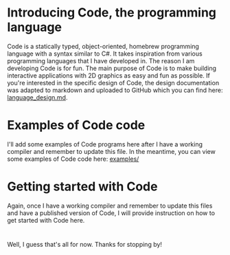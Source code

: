# Introducing Code, the programming language

Code is a statically typed, object-oriented, homebrew programming language with a syntax similar to C#. It takes inspiration from various programming languages that I have developed in. The reason I am developing Code is for fun. The main purpose of Code is to make building interactive applications with 2D graphics as easy and fun as possible. If you're interested in the specific design of Code, the design documentation was adapted to markdown and uploaded to GitHub which you can find here: [language_design.md](https://github.com/James-Calvin/Code/blob/master/language_design.md).

# Examples of Code code

I'll add some examples of Code programs here after I have a working compiler and remember to update this file. In the meantime, you can view some examples of Code code here: [examples/](https://github.com/James-Calvin/Code/tree/master/examples)

# Getting started with Code

Again, once I have a working compiler and remember to update this files and have a published version of Code, I will provide instruction on how to get started with Code here.

#

Well, I guess that's all for now. Thanks for stopping by! 
